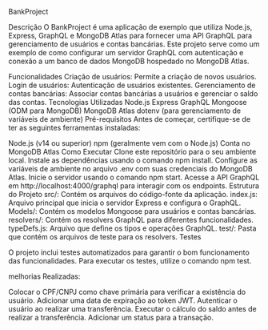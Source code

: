 


BankProject

Descrição
O BankProject é uma aplicação de exemplo que utiliza Node.js, Express, GraphQL e MongoDB Atlas para fornecer uma API GraphQL para gerenciamento de usuários e contas bancárias. Este projeto serve como um exemplo de como configurar um servidor GraphQL com autenticação e conexão a um banco de dados MongoDB hospedado no MongoDB Atlas.

Funcionalidades
Criação de usuários: Permite a criação de novos usuários.
Login de usuários: Autenticação de usuários existentes.
Gerenciamento de contas bancárias: Associar contas bancárias a usuários e gerenciar o saldo das contas.
Tecnologias Utilizadas
Node.js
Express
GraphQL
Mongoose (ODM para MongoDB)
MongoDB Atlas
dotenv (para gerenciamento de variáveis de ambiente)
Pré-requisitos
Antes de começar, certifique-se de ter as seguintes ferramentas instaladas:

Node.js (v14 ou superior)
npm (geralmente vem com o Node.js)
Conta no MongoDB Atlas
Como Executar
Clone este repositório para o seu ambiente local.
Instale as dependências usando o comando npm install.
Configure as variáveis de ambiente no arquivo .env com suas credenciais do MongoDB Atlas.
Inicie o servidor usando o comando npm start.
Acesse a API GraphQL em http://localhost:4000/graphql para interagir com os endpoints.
Estrutura do Projeto
src/: Contém os arquivos do código-fonte da aplicação.
index.js: Arquivo principal que inicia o servidor Express e configura o GraphQL.
Models/: Contém os modelos Mongoose para usuários e contas bancárias.
resolvers/: Contém os resolvers GraphQL para diferentes funcionalidades.
typeDefs.js: Arquivo que define os tipos e operações GraphQL.
test/: Pasta que contém os arquivos de teste para os resolvers.
Testes

O projeto inclui testes automatizados para garantir o bom funcionamento das funcionalidades. Para executar os testes, utilize o comando npm test.



melhorias Realizadas:

Colocar o CPF/CNPJ como chave primária para verificar a existência do usuário.
Adicionar uma data de expiração ao token JWT.
Autenticar o usuário ao realizar uma transferência.
Executar o cálculo do saldo antes de realizar a transferência.
Adicionar um status para a transação.